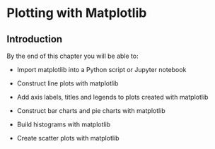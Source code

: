 
# Plotting with Matplotlib
## Introduction
By the end of this chapter you will be able to:

 * Import matplotlib into a Python script or Jupyter notebook

 * Construct line plots with matplotlib

 * Add axis labels, titles and legends to plots created with matplotlib

 * Construct bar charts and pie charts with matplotlib
 
 * Build histograms with matplotlib
 
 * Create scatter plots with matplotlib
 

